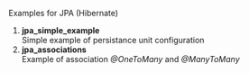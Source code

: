 Examples for JPA (Hibernate)

1. **jpa_simple_example**  
Simple example of persistance unit configuration 
2. **jpa_associations**  
Example of association *@OneToMany* and *@ManyToMany*
